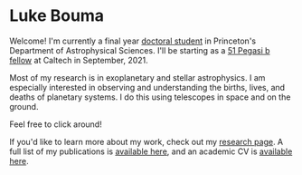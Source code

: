 # Luke Bouma

Welcome!  I'm currently a final year [doctoral
student](https://web.astro.princeton.edu/people/luke-bouma) in Princeton's
Department of Astrophysical Sciences.  I'll be starting as a [51 Pegasi b
fellow](https://www.hsfoundation.org/fellow/luke-bouma-ph-d-candidate/) at
Caltech in September, 2021.

Most of my research is in exoplanetary and stellar astrophysics.  I am
especially interested in observing and understanding the births, lives, and
deaths of planetary systems.  I do this using telescopes in space and on the
ground.

Feel free to click around!

If you'd like to learn more about my work, check out my [research
page](http://lgbouma.com/research/).  A full list of my publications is
[available
here](https://ui.adsabs.harvard.edu/public-libraries/uXPWdyI2RH2T-Sv0rcwUwA),
and an academic CV is [available here](/pdfs/LukeBouma_CV_20210615.pdf).
